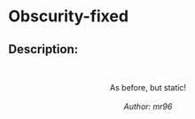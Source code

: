 
# Obscurity-fixed
## Description:
<br><center>As before, but static!<br><br><i>Author: mr96</i></center>

